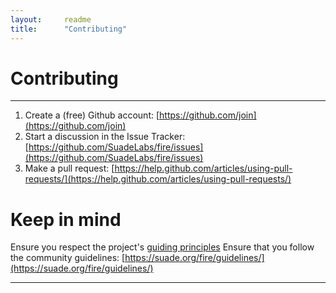 ```yaml
---
layout:     readme
title:      "Contributing"
---
```


# Contributing

---

1. Create a (free) Github account: [https://github.com/join](https://github.com/join)
2. Start a discussion in the Issue Tracker: [https://github.com/SuadeLabs/fire/issues](https://github.com/SuadeLabs/fire/issues)
3. Make a pull request: [https://help.github.com/articles/using-pull-requests/](https://help.github.com/articles/using-pull-requests/)

# Keep in mind
Ensure you respect the project's [guiding principles][guiding-principles]
Ensure that you follow the community guidelines: [https://suade.org/fire/guidelines/](https://suade.org/fire/guidelines/)

---
[guiding-principles]: guiding_principles.md
